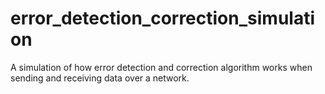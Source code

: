 error_detection_correction_simulation
=====================================

A simulation of how error detection and correction algorithm works when sending and receiving data over a network.
